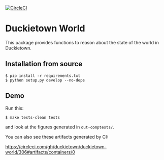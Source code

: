 
[![CircleCI](https://circleci.com/gh/duckietown/duckietown-world.svg?style=shield)](https://circleci.com/gh/duckietown/duckietown-world)


# Duckietown World


This package provides functions to reason about the state of the world in Duckietown.

## Installation from source

    $ pip install -r requirements.txt
    $ python setup.py develop --no-deps
    
    

## Demo

Run this:

    $ make tests-clean tests
    
and look at the figures generated in `out-comptests/`.


You can also see these artifacts generated by CI:
 
<https://circleci.com/gh/duckietown/duckietown-world/306#artifacts/containers/0>

